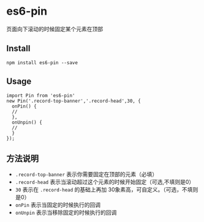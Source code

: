 # es6-pin
页面向下滚动的时候固定某个元素在顶部

## Install
`npm install es6-pin --save`


## Usage

```
import Pin from 'es6-pin'
new Pin('.record-top-banner','.record-head',30, {
  onPin() {
  //
  },
  onUnpin() {
  //
  }
});
```
## 方法说明

- `.record-top-banner` 表示你需要固定在顶部的元素（必填）
- `.record-head` 表示当滚动超过这个元素的时候开始固定（可选,不填则是0）
- `30` 表示在 `.record-head` 的基础上再加 30象素高，可自定义。（可选，不填则是0）
- `onPin` 表示当固定的时候执行的回调
- `onUnpin` 表示当移除固定的时候执行的回调
